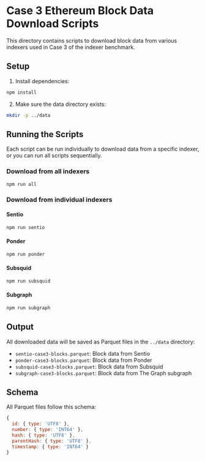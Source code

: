 # Case 3 Ethereum Block Data Download Scripts

This directory contains scripts to download block data from various indexers used in Case 3 of the indexer benchmark.

## Setup

1. Install dependencies:
```bash
npm install
```

2. Make sure the data directory exists:
```bash
mkdir -p ../data
```

## Running the Scripts

Each script can be run individually to download data from a specific indexer, or you can run all scripts sequentially.

### Download from all indexers
```bash
npm run all
```

### Download from individual indexers

#### Sentio
```bash
npm run sentio
```

#### Ponder
```bash
npm run ponder
```

#### Subsquid
```bash
npm run subsquid
```

#### Subgraph
```bash
npm run subgraph
```

## Output

All downloaded data will be saved as Parquet files in the `../data` directory:

- `sentio-case3-blocks.parquet`: Block data from Sentio
- `ponder-case3-blocks.parquet`: Block data from Ponder
- `subsquid-case3-blocks.parquet`: Block data from Subsquid
- `subgraph-case3-blocks.parquet`: Block data from The Graph subgraph

## Schema

All Parquet files follow this schema:

```javascript
{
  id: { type: 'UTF8' },
  number: { type: 'INT64' },
  hash: { type: 'UTF8' },
  parentHash: { type: 'UTF8' },
  timestamp: { type: 'INT64' }
}
``` 
